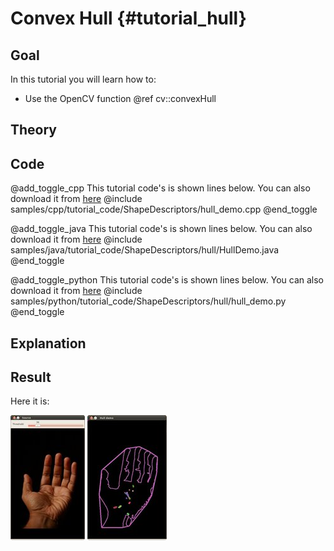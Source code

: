 Convex Hull {#tutorial_hull}
===========

Goal
----

In this tutorial you will learn how to:

-   Use the OpenCV function @ref cv::convexHull

Theory
------

Code
----

@add_toggle_cpp
This tutorial code's is shown lines below. You can also download it from
[here](https://github.com/opencv/opencv/tree/master/samples/cpp/tutorial_code/ShapeDescriptors/hull_demo.cpp)
@include samples/cpp/tutorial_code/ShapeDescriptors/hull_demo.cpp
@end_toggle

@add_toggle_java
This tutorial code's is shown lines below. You can also download it from
[here](https://github.com/opencv/opencv/tree/master/samples/java/tutorial_code/ShapeDescriptors/hull/HullDemo.java)
@include samples/java/tutorial_code/ShapeDescriptors/hull/HullDemo.java
@end_toggle

@add_toggle_python
This tutorial code's is shown lines below. You can also download it from
[here](https://github.com/opencv/opencv/tree/master/samples/python/tutorial_code/ShapeDescriptors/hull/hull_demo.py)
@include samples/python/tutorial_code/ShapeDescriptors/hull/hull_demo.py
@end_toggle

Explanation
-----------

Result
------

Here it is:

![Original](images/Hull_Original_Image.jpg)
![Result](images/Hull_Result.jpg)
